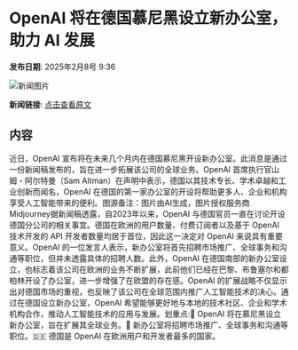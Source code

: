 # ​OpenAI 将在德国慕尼黑设立新办公室，助力 AI 发展

**发布日期**: 2025年2月8号 9:36

![新闻图片](https://pic.chinaz.com/picmap/202502061719358642_0.jpg)

**新闻链接**: [点击查看原文](https://www.aibase.com/zh/news/15154)

## 内容

近日，OpenAI 宣布将在未来几个月内在德国慕尼黑开设新办公室。此消息是通过一份新闻稿发布的，旨在进一步拓展该公司的全球业务。OpenAI 首席执行官山姆・阿尔特曼（Sam Altman）在声明中表示，德国以其技术专长、学术卓越和工业创新而闻名，OpenAI 在德国的第一家办公室的开设将帮助更多人、企业和机构享受人工智能带来的便利。图源备注：图片由AI生成，图片授权服务商Midjourney据新闻稿透露，自2023年以来，OpenAI 与德国官员一直在讨论开设德国分公司的相关事宜。德国在欧洲的用户数量、付费订阅者以及基于 OpenAI 技术开发的 API 开发者数量均居于首位，因此这一决定对 OpenAI 来说具有重要意义。OpenAI 的一位发言人表示，新办公室将首先招聘市场推广、全球事务和沟通等职位，但并未透露具体的招聘人数。此外，OpenAI 在德国南部的新办公室设立，也标志着该公司在欧洲的业务不断扩展，此前他们已经在巴黎、布鲁塞尔和都柏林开设了办公室，进一步增强了在欧盟的存在感。OpenAI 的扩展战略不仅显示出对德国市场的重视，也反映了该公司在全球范围内推广人工智能技术的决心。通过在德国设立新办公室，OpenAI 希望能够更好地与本地的技术社区、企业和学术机构合作，推动人工智能技术的应用与发展。划重点:📍 OpenAI 将在慕尼黑设立新办公室，旨在扩展其全球业务。💼 新办公室将招聘市场推广、全球事务和沟通等职位。🇩🇪 德国是 OpenAI 在欧洲用户和开发者最多的国家。
